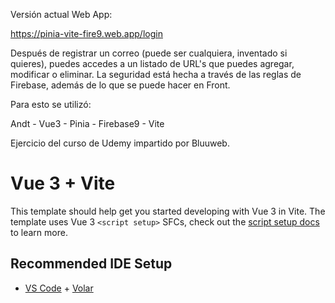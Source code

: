 Versión actual Web App:

https://pinia-vite-fire9.web.app/login

Después de registrar un correo (puede ser cualquiera, inventado si quieres), puedes accedes a un listado de URL's que puedes agregar, modificar o eliminar. La seguridad está hecha a través de las reglas de Firebase, además de lo que se puede hacer en Front. 

Para esto se utilizó:

Andt - Vue3 - Pinia - Firebase9 - Vite

Ejercicio del curso de Udemy impartido por Bluuweb.

# Vue 3 + Vite

This template should help get you started developing with Vue 3 in Vite. The template uses Vue 3 `<script setup>` SFCs, check out the [script setup docs](https://v3.vuejs.org/api/sfc-script-setup.html#sfc-script-setup) to learn more.

## Recommended IDE Setup

- [VS Code](https://code.visualstudio.com/) + [Volar](https://marketplace.visualstudio.com/items?itemName=johnsoncodehk.volar)
